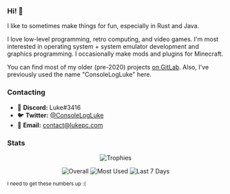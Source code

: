 ### Hi! :wave:

I like to sometimes make things for fun, especially in Rust and Java.

<p>

I love low-level programming, retro computing, and video games.
I'm most interested in operating system + system emulator development and graphics programming.
I occasionally make mods and plugins for Minecraft.

</p>

<p>

You can find most of my older (pre-2020) projects [on GitLab](https://gitlab.com/devluke).
Also, I've previously used the name "ConsoleLogLuke" here.

</p>

### Contacting

* :space_invader: **Discord:** Luke#3416
* :bird: **Twitter:** [@ConsoleLogLuke](https://twitter.com/ConsoleLogLuke)
* :e-mail: **Email:** [contact@lukepc.com](mailto:contact@lukepc.com)

### Stats

<p align="center">
    <picture>
        <source media="(prefers-color-scheme: dark)" srcset="https://github-profile-trophy.vercel.app/?username=TheLukeGuy&title=MultiLanguage%2CAllSuperRank%2CAncientUser%2CLongTimeUser%2COrganizations%2CStars%2CCommits%2CFollowers%2CIssues%2CPullRequest%2CRepositories&column=-1&no-bg=true&no-frame=true&theme=darkhub">
        <img alt="Trophies" src="https://github-profile-trophy.vercel.app/?username=TheLukeGuy&title=MultiLanguage%2CAllSuperRank%2CAncientUser%2CLongTimeUser%2COrganizations%2CStars%2CCommits%2CFollowers%2CIssues%2CPullRequest%2CRepositories&column=-1&no-bg=true&no-frame=true">
    </picture>
</p>

<p align="center">
    <picture>
        <source media="(prefers-color-scheme: dark)" srcset="https://github-readme-stats.vercel.app/api/?username=TheLukeGuy&bg_color=00000000&hide_border=true&hide_rank=true&show_icons=true&count_private=true&custom_title=Overall&theme=dark">
        <img align="top" alt="Overall" src="https://github-readme-stats.vercel.app/api/?username=TheLukeGuy&bg_color=00000000&hide_border=true&hide_rank=true&show_icons=true&count_private=true&custom_title=Overall">
    </picture>
    <picture>
        <source media="(prefers-color-scheme: dark)" srcset="https://github-readme-stats.vercel.app/api/top-langs/?username=TheLukeGuy&bg_color=00000000&hide_border=true&layout=compact&langs_count=6&custom_title=Most%20Used&theme=dark">
        <img align="top" alt="Most Used" src="https://github-readme-stats.vercel.app/api/top-langs/?username=TheLukeGuy&bg_color=00000000&hide_border=true&layout=compact&langs_count=6&custom_title=Most%20Used">
    </picture>
    <picture>
        <source media="(prefers-color-scheme: dark)" srcset="https://github-readme-stats.vercel.app/api/wakatime/?username=TheLukeGuy&bg_color=00000000&hide_border=true&custom_title=Last%207%20Days&layout=compact&range=last_7_days&theme=dark">
        <img align="top" alt="Last 7 Days" src="https://github-readme-stats.vercel.app/api/wakatime/?username=TheLukeGuy&bg_color=00000000&hide_border=true&custom_title=Last%207%20Days&layout=compact&range=last_7_days">
    </picture>
</p>

<sup>I need to get these numbers up :(</sup>
